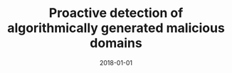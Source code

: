 ---
title: "Proactive detection of algorithmically generated malicious domains"
collection: publications
permalink: /publication/2018-01-01-Proactive-detection-of-algorithmically-generated-malicious-domains
date: 2018-01-01
venue: 'In the proceedings of 2018 International Conference on Information Networking, ICOIN 2018, Chiang Mai, Thailand, January 10-12, 2018'
paperurl: 'https://doi.org/10.1109/ICOIN.2018.8343077'
citation: ' Jeffrey Spaulding,  Jeman Park,  Joongheon Kim,  David Mohaisen, &quot;Proactive detection of algorithmically generated malicious domains.&quot; In the proceedings of 2018 International Conference on Information Networking, ICOIN 2018, Chiang Mai, Thailand, January 10-12, 2018, 2018.'
---